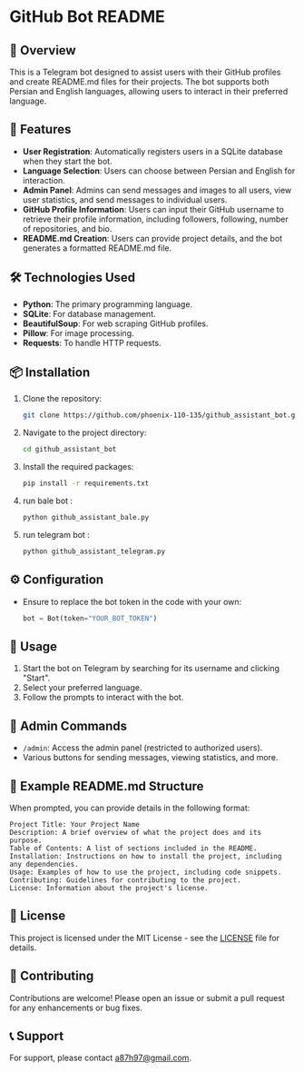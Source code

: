 # GitHub Bot README

## 📜 Overview
This is a Telegram bot designed to assist users with their GitHub profiles and create README.md files for their projects. The bot supports both Persian and English languages, allowing users to interact in their preferred language. 

## 🚀 Features
- **User Registration**: Automatically registers users in a SQLite database when they start the bot.
- **Language Selection**: Users can choose between Persian and English for interaction.
- **Admin Panel**: Admins can send messages and images to all users, view user statistics, and send messages to individual users.
- **GitHub Profile Information**: Users can input their GitHub username to retrieve their profile information, including followers, following, number of repositories, and bio.
- **README.md Creation**: Users can provide project details, and the bot generates a formatted README.md file.

## 🛠️ Technologies Used
- **Python**: The primary programming language.
- **SQLite**: For database management.
- **BeautifulSoup**: For web scraping GitHub profiles.
- **Pillow**: For image processing.
- **Requests**: To handle HTTP requests.

## 📦 Installation
1. Clone the repository:
   ```bash
   git clone https://github.com/phoenix-110-135/github_assistant_bot.git
   ```
2. Navigate to the project directory:
   ```bash
   cd github_assistant_bot
   ```
3. Install the required packages:
   ```bash
   pip install -r requirements.txt
   ```
4. run bale bot :
   ```bash
   python github_assistant_bale.py
   ```
5. run telegram bot :
   ```bash
   python github_assistant_telegram.py
   ```
## ⚙️ Configuration
- Ensure to replace the bot token in the code with your own:
  ```python
  bot = Bot(token="YOUR_BOT_TOKEN")
  ```

## 📧 Usage
1. Start the bot on Telegram by searching for its username and clicking "Start".
2. Select your preferred language.
3. Follow the prompts to interact with the bot.

## 👤 Admin Commands
- `/admin`: Access the admin panel (restricted to authorized users).
- Various buttons for sending messages, viewing statistics, and more.

## 📄 Example README.md Structure
When prompted, you can provide details in the following format:
```
Project Title: Your Project Name
Description: A brief overview of what the project does and its purpose.
Table of Contents: A list of sections included in the README.
Installation: Instructions on how to install the project, including any dependencies.
Usage: Examples of how to use the project, including code snippets.
Contributing: Guidelines for contributing to the project.
License: Information about the project's license.
```

## 📝 License
This project is licensed under the MIT License - see the [LICENSE](LICENSE) file for details.

## 🤝 Contributing
Contributions are welcome! Please open an issue or submit a pull request for any enhancements or bug fixes.

## 📞 Support
For support, please contact [a87h97@gmail.com](mailto:a87h97@gmail.com).